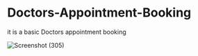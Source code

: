 # Doctors-Appointment-Booking
it is a basic Doctors appointment booking

![Screenshot (305)](https://github.com/user-attachments/assets/a144af4b-fdc7-45cc-991c-f7684a1d0574)
